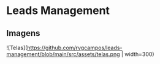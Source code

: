 # Leads Management

## Imagens
![Telas](https://github.com/rvgcampos/leads-management/blob/main/src/assets/telas.png | width=300)